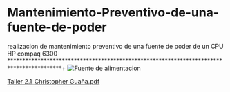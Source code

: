 # Mantenimiento-Preventivo-de-una-fuente-de-poder
realizacion de mantenimiento preventivo de una fuente de poder de un CPU HP compaq 6300
*****************************************************************************************+
![Fuente de alimentacion](https://github.com/Christopher9653/Mantenimiento-Preventivo-de-una-fuente-de-poder/assets/132909268/42685e2a-e4cf-45ac-8ef8-dbe2718c5c8c)

[Taller 2.1_Christopher Guaña.pdf](https://github.com/Christopher9653/Mantenimiento-Preventivo-de-una-fuente-de-poder/files/11793017/Taller.2.1_Christopher.Guana.pdf)
